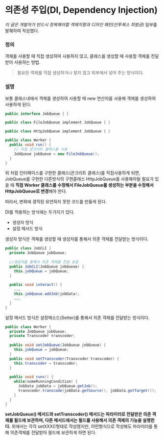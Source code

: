 # 의존성 주입(DI, Dependency Injection)

*이 글은 개발자가 반드시 정복해야할 객체지향과 디자인 패턴(인투북스 최범균)* 일부를 발췌하여 작성했다.

### 정의

객체를 사용할 때 직접 생성하여 사용하지 않고, 클래스를 생성할 때 사용할 객체를 전달받아 사용하는 방법.

> 필요한 객체를 직접 생성하거나 찾지 않고 외부에서 넣어 주는 방식이다.



### 설명

보통 클래스내에서 객체를 생성하여 사용할 때 new 연산자를 사용해 객체를 생성하여 사용하게 된다.

```java
public interface JobQueue { }

public class FileJobQueue implement JobQueue { }

public class HttpJobQueue implement JobQueue { }

public class Worker {
  public void run() {
    // 직접 콘크리트 클래스를 사용
    JobQueue jobQueue = new FileJobQueue();
  }
}
```

위 처럼 인터페이스를 구현한 클래스(콘크리트 클래스)를 직접사용하게 되면, JobQueue를 구현한 다른방식의 구현클래스 HttpJobQueue를 사용해야될 필요가 있을 때 **직접 Worker 클래스를 수정해서 FileJobQueue를 생성하는 부분을 수정해서 HttpJobQueue로 변경**해야 한다.

따라서, 변화에 경직된 유연하지 못한 코드를 만들게 된다.



DI를 적용하는 방식에는 두가지가 있다.

- 생성자 방식
- 설정 메서드 방식



생성자 방식은 객체를 생성할 때 생성자를 통해서 의존 객체를 전달받는 방식이다.

```java
public class JobCLI {
  private JobQueue jobQueue;
  
  //생성자를 통해서 의존 객체를 전달 받음
  public JobCLI(JobQueue jobQueue) {
    this.jobQueue = jobQueue;
  }
  
  public void interact() {
    ...
    this.jobQueue.addJob(jobData);
    ...
  }
}
```

 

설정 메서드 방식은 설정메소드(Setter)를 통해서 의존 객체를 전달받는 방식이다.

```java
public class Worker {
  private JobQueue jobQueue;
  private Transcoder transcoder;
  
  public void setJobQueue(JobQueue jobQueue) {
    this.jobQueue = jobQueue;
  }
  public void setTranscoder(Transcoder transcoder) {
    this.transcoder = transcoder;
  }
  
  public void runs() {
    while(someRunningCondition) {
      JobData jobData = jobQueue.getJob();
      transcoder.transcode(jobData.getSource(), jobData.getTarget());
    }
  }
}
```

**setJobQueue() 메서드와 setTranscoder() 메서드는 파라미터로 전달받은 의존 객체를 필드에 보관하며, 다른 메서드에서는 필드를 사용해서 의존 객체의 기능을 실행한다.** 위에서는 각각 setXXX()형태로 작성했지만, 어떤형식으로 작성해도 파라미터를 통해 의존객체를 전달받아 필드에 보관하게 하면 된다.